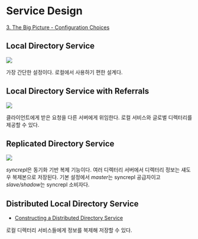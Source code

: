 # Service Design

[3. The Big Picture - Configuration Choices](https://www.openldap.org/doc/admin24/config.html)

## Local Directory Service

![](https://www.openldap.org/doc/admin24/config_local.png)

가장 간단한 설정이다. 로컬에서 사용하기 편한 설계다.

## Local Directory Service with Referrals

![](https://www.openldap.org/doc/admin24/config_ref.png)

클라이언트에게 받은 요청을 다른 서버에게 위임한다. 로컬 서비스와 글로벌 디렉터리를 제공할 수 있다.

## Replicated Directory Service

![](https://www.openldap.org/doc/admin24/config_repl.png)

*syncrepl*은 동기화 기반 복제 기능이다. 여러 디렉터리 서버에서 디렉터리 정보는 섀도우 복제본으로 저장된다. 기본 설정에서 *master*는 syncrepl 공급자이고 *slave/shadow*는 syncrepl 소비자다.

## Distributed Local Directory Service

- [Constructing a Distributed Directory Service](https://www.openldap.org/doc/admin24/referrals.html)

로컬 디렉터리 서비스들에게 정보를 복제해 저장할 수 있다.